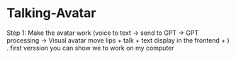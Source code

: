 # Talking-Avatar
Step 1: Make the avatar work (voice to text -> send to GPT -> GPT processing -> Visual avatar move lips + talk + text display in the frontend + ) . first verssion you can show we to work on my computer
